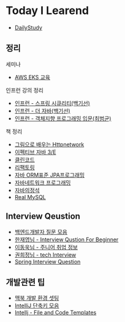 # Today I Learend

-   [DailyStudy](dailyStudy.md)



## 정리

세미나 

-   [AWS EKS 교육](./seminar/aws-container.md)

    

인프런 강의 정리

-   [인프런 - 스프링 시큐리티(백기선)](./spring/spring-security.md)
-   [인프런 - 더 자바(백기선)](./java/java-bytecode.md)
-   [인프런 - 객체지향 프로그래밍 입문(최범균)](./oop/oop-beginner-inflearn.md)

책 정리

-   [그림으로 배우는 Httpnetwork](./web/http-network-basic.md)
-   [이펙티브 자바 3/E](./book/effective-java.md)
-   [클린코드](./book/cleancode.md)
-   [리팩토링](./book/refactoring.md)
-   [자바 ORM표준 JPA프로그래밍](./jpa/jpa.md)
-   [자바네트워크 프로그래밍](./book/java-network-programming.md)
-   [자바의정석](./java/java-basic.md)
-   [Real MySQL](./db/real-mysql.md)



## Interview Qeustion

-   [백엔드개발자 질문 모음](./interview/interview.md)
-   [한재엽님 - Interview Qustion For Beginner](https://github.com/JaeYeopHan/Interview_Question_for_Beginner)
-   [이동욱님 - 주니어 취업 정보](https://github.com/jojoldu/junior-recruit-scheduler)
-   [권희정님 - tech Interview](https://github.com/WeareSoft/tech-interview)
-   [Spring Interview Question](https://www.journaldev.com/2696/spring-interview-questions-and-answers)



## 개발관련 팁

-   [맥북 개발 환경 셋팅](./mac/setup.md)
-   [IntelliJ 단축키 모음](https://medium.com/@umanking/%EC%9D%B8%ED%85%94%EB%A6%ACj-%EC%82%AC%EC%9A%A9%EB%B2%95-a44543666893)
-   [Intellj - File and Code Templates](./intellij/file-and-codetemplate.md)


